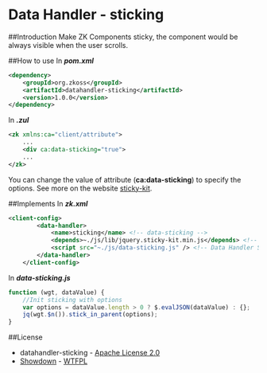 # Data Handler - sticking
##Introduction
Make ZK Components sticky, the component would be always visible when the user scrolls.

##How to use
In ***pom.xml***
```xml
<dependency>
    <groupId>org.zkoss</groupId>
    <artifactId>datahandler-sticking</artifactId>
    <version>1.0.0</version>
</dependency>
```

In ***.zul***
```xml
<zk xmlns:ca="client/attribute">
    ...
    <div ca:data-sticking="true">
    ...
</zk>
```
You can change the value of attribute (**ca:data-sticking**) to specify the options.
See more on the website [sticky-kit](http://leafo.net/sticky-kit/).

##Implements
In ***zk.xml***
```xml
<client-config>
		<data-handler>
			<name>sticking</name> <!-- data-sticking -->
			<depends>~./js/lib/jquery.sticky-kit.min.js</depends> <!-- sticky-kit Library -->
            <script src="~./js/data-sticking.js" /> <!-- Data Handler Script -->
		</data-handler>
	</client-config>
```
In ***data-sticking.js***

```javascript
function (wgt, dataValue) {
	//Init sticking with options
	var options = dataValue.length > 0 ? $.evalJSON(dataValue) : {};
	jq(wgt.$n()).stick_in_parent(options);
}
```

##License
* datahandler-sticking - [Apache License 2.0](http://www.apache.org/licenses/LICENSE-2.0)
* [Showdown](http://leafo.net/sticky-kit/) - [WTFPL](https://github.com/leafo/sticky-kit)
